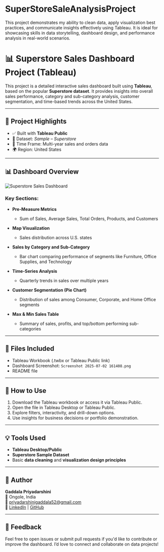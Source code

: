 # SuperStoreSaleAnalysisProject
This project demonstrates my ability to clean data, apply visualization best practices, and communicate insights effectively using Tableau. It is ideal for showcasing skills in data storytelling, dashboard design, and performance analysis in real-world scenarios.
# 📊 Superstore Sales Dashboard Project (Tableau)

This project is a detailed interactive sales dashboard built using **Tableau**, based on the popular **Superstore dataset**. It provides insights into overall sales performance, category and sub-category analysis, customer segmentation, and time-based trends across the United States.

---

## 📁 Project Highlights

- ✅ Built with **Tableau Public**
- 📌 Dataset: *Sample – Superstore*
- 📅 Time Frame: Multi-year sales and orders data
- 🌍 Region: United States

---

## 📊 Dashboard Overview

![Superstore Sales Dashboard](./Screenshot%202025-07-02%20161408.png)

### Key Sections:

- **Pre-Measure Metrics**
  - Sum of Sales, Average Sales, Total Orders, Products, and Customers

- **Map Visualization**
  - Sales distribution across U.S. states

- **Sales by Category and Sub-Category**
  - Bar chart comparing performance of segments like Furniture, Office Supplies, and Technology

- **Time-Series Analysis**
  - Quarterly trends in sales over multiple years

- **Customer Segmentation (Pie Chart)**
  - Distribution of sales among Consumer, Corporate, and Home Office segments

- **Max & Min Sales Table**
  - Summary of sales, profits, and top/bottom performing sub-categories

---

## 📂 Files Included

- Tableau Workbook (.twbx or Tableau Public link)
- Dashboard Screenshot: `Screenshot 2025-07-02 161408.png`
- README file

---

## 🚀 How to Use

1. Download the Tableau workbook or access it via Tableau Public.
2. Open the file in Tableau Desktop or Tableau Public.
3. Explore filters, interactivity, and drill-down options.
4. Use insights for business decisions or portfolio demonstration.

---

## 💡 Tools Used

- **Tableau Desktop/Public**
- **Superstore Sample Dataset**
- Basic **data cleaning** and **visualization design principles**

---

## 📌 Author

**Gaddala Priyadarshini**  
📍 Ongole, India  
📧 priyadarshinigaddala52@gmail.com  
🔗 [LinkedIn](https://www.linkedin.com/in/priyadarshini-g) | [GitHub](https://github.com/priyadarshini122)

---

## 📢 Feedback

Feel free to open issues or submit pull requests if you'd like to contribute or improve the dashboard. I’d love to connect and collaborate on data projects!

